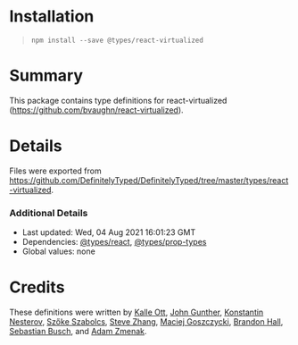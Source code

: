 # Installation
> `npm install --save @types/react-virtualized`

# Summary
This package contains type definitions for react-virtualized (https://github.com/bvaughn/react-virtualized).

# Details
Files were exported from https://github.com/DefinitelyTyped/DefinitelyTyped/tree/master/types/react-virtualized.

### Additional Details
 * Last updated: Wed, 04 Aug 2021 16:01:23 GMT
 * Dependencies: [@types/react](https://npmjs.com/package/@types/react), [@types/prop-types](https://npmjs.com/package/@types/prop-types)
 * Global values: none

# Credits
These definitions were written by [Kalle Ott](https://github.com/kaoDev), [John Gunther](https://github.com/guntherjh), [Konstantin Nesterov](https://github.com/wasd171), [Szőke Szabolcs](https://github.com/szabolcsx), [Steve Zhang](https://github.com/Stevearzh), [Maciej Goszczycki](https://github.com/mgoszcz2), [Brandon Hall](https://github.com/brandonhall), [Sebastian Busch](https://github.com/sbusch), and [Adam Zmenak](https://github.com/azmenak).
